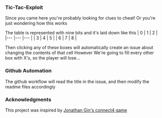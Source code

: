 ### Tic-Tac-Exploit

Since you came here you're probably looking for clues to cheat!
Or you're just wondering how this works

The table is represented with nine bits and it's laid down like this
|   0	|   1	|   2	|
|---	|---	|---	|
|   3	|   4	|   5	|
|   6	|   7	|   8	|

Then clicking any of these boxes will automatically create an issue about changing the contents of that cell
However We're going to fill every other box with X's, so the player will lose...

### Github Automation
The github workflow will read the title in the issue, and then modify the readme files accordingly

### Acknowledgments
This project was inspired by [Jonathan Gin's connect4 game](https://github.com/JonathanGin52/JonathanGin52)
